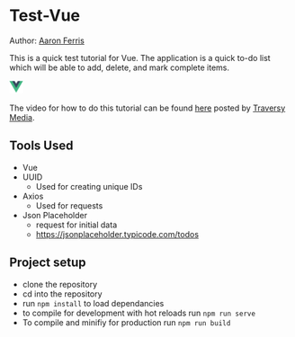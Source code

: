 # Test-Vue  

Author: [Aaron Ferris](https://github.com/abferris)    
  
This is a quick test tutorial for Vue. The application is a quick to-do list which will be able to add, delete, and mark complete items.
  
<img src="./src/assets/logo.png" width="24">   
   
The video for how to do this tutorial can be found [here](https://www.youtube.com/watch?v=Wy9q22isx3U) posted by [Traversy Media](https://www.youtube.com/channel/UC29ju8bIPH5as8OGnQzwJyA).  
  
## Tools Used
* Vue
* UUID
  * Used for creating unique IDs
* Axios
  * Used for requests
* Json Placeholder
  * request for initial data
  * https://jsonplaceholder.typicode.com/todos
## Project setup
  * clone the repository
  * cd into the repository
  * run ```npm install``` to load dependancies
  * to compile for development with hot reloads run ```npm run serve```
  * To compile and minifiy for production run ```npm run build```

